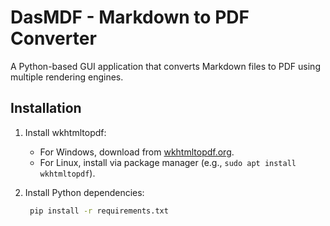 # DasMDF - Markdown to PDF Converter

A Python-based GUI application that converts Markdown files to PDF using multiple rendering engines.

## Installation

1. Install wkhtmltopdf:
   - For Windows, download from [wkhtmltopdf.org](https://wkhtmltopdf.org/downloads.html).
   - For Linux, install via package manager (e.g., `sudo apt install wkhtmltopdf`).
2. Install Python dependencies:

   ```bash
    pip install -r requirements.txt
    ```
